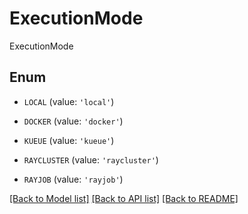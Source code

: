 # ExecutionMode

ExecutionMode

## Enum

* `LOCAL` (value: `'local'`)

* `DOCKER` (value: `'docker'`)

* `KUEUE` (value: `'kueue'`)

* `RAYCLUSTER` (value: `'raycluster'`)

* `RAYJOB` (value: `'rayjob'`)

[[Back to Model list]](../README.md#documentation-for-models) [[Back to API list]](../README.md#documentation-for-api-endpoints) [[Back to README]](../README.md)
